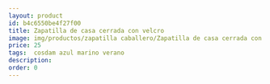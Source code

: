 ```yaml
---
layout: product
id: b4c6550be4f27f00
title: Zapatilla de casa cerrada con velcro
image: img/productos/zapatilla caballero/Zapatilla de casa cerrada con velcro=25= cosdam azul marino verano.webp
price: 25
tags:  cosdam azul marino verano
description: 
order: 0
---
```

